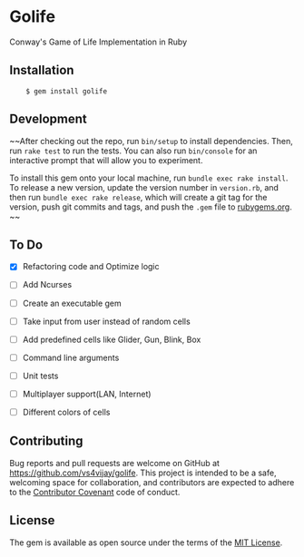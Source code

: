 # Golife
Conway's Game of Life Implementation in Ruby

## Installation
```
    $ gem install golife
```

## Development

~~After checking out the repo, run `bin/setup` to install dependencies. Then, run `rake test` to run the tests. You can also run `bin/console` for an interactive prompt that will allow you to experiment.

To install this gem onto your local machine, run `bundle exec rake install`. To release a new version, update the version number in `version.rb`, and then run `bundle exec rake release`, which will create a git tag for the version, push git commits and tags, and push the `.gem` file to [rubygems.org](https://rubygems.org). ~~


## To Do

- [x] Refactoring code and Optimize logic
- [ ] Add Ncurses
- [ ] Create an executable gem
- [ ] Take input from user instead of random cells
- [ ] Add predefined cells like Glider, Gun, Blink, Box
- [ ] Command line arguments
- [ ] Unit tests
- [ ] Multiplayer support(LAN, Internet)
- [ ] Different colors of cells


## Contributing

Bug reports and pull requests are welcome on GitHub at https://github.com/vs4vijay/golife. This project is intended to be a safe, welcoming space for collaboration, and contributors are expected to adhere to the [Contributor Covenant](http://contributor-covenant.org) code of conduct.


## License

The gem is available as open source under the terms of the [MIT License](http://opensource.org/licenses/MIT).

